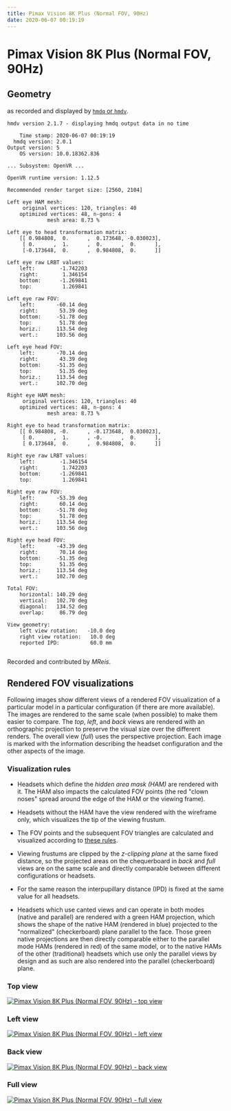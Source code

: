 ```yaml
---
title: Pimax Vision 8K Plus (Normal FOV, 90Hz)
date: 2020-06-07 00:19:19
---
```

# Pimax Vision 8K Plus (Normal FOV, 90Hz)

## Geometry

as recorded and displayed by [`hmdq` or `hmdv`](https://github.com/risa2000/hmdq).
```
hmdv version 2.1.7 - displaying hmdq output data in no time

    Time stamp: 2020-06-07 00:19:19
  hmdq version: 2.0.1
Output version: 5
    OS version: 10.0.18362.836

... Subsystem: OpenVR ...

OpenVR runtime version: 1.12.5

Recommended render target size: [2560, 2104]

Left eye HAM mesh:
     original vertices: 120, triangles: 40
    optimized vertices: 48, n-gons: 4
             mesh area: 8.73 %

Left eye to head transformation matrix:
    [[ 0.984808,  0.      ,  0.173648, -0.030023],
     [ 0.      ,  1.      ,  0.      ,  0.      ],
     [-0.173648,  0.      ,  0.984808,  0.      ]]

Left eye raw LRBT values:
    left:        -1.742203
    right:        1.346154
    bottom:      -1.269841
    top:          1.269841

Left eye raw FOV:
    left:       -60.14 deg
    right:       53.39 deg
    bottom:     -51.78 deg
    top:         51.78 deg
    horiz.:     113.54 deg
    vert.:      103.56 deg

Left eye head FOV:
    left:       -70.14 deg
    right:       43.39 deg
    bottom:     -51.35 deg
    top:         51.35 deg
    horiz.:     113.54 deg
    vert.:      102.70 deg

Right eye HAM mesh:
     original vertices: 120, triangles: 40
    optimized vertices: 48, n-gons: 4
             mesh area: 8.73 %

Right eye to head transformation matrix:
    [[ 0.984808, -0.      , -0.173648,  0.030023],
     [ 0.      ,  1.      , -0.      ,  0.      ],
     [ 0.173648,  0.      ,  0.984808,  0.      ]]

Right eye raw LRBT values:
    left:        -1.346154
    right:        1.742203
    bottom:      -1.269841
    top:          1.269841

Right eye raw FOV:
    left:       -53.39 deg
    right:       60.14 deg
    bottom:     -51.78 deg
    top:         51.78 deg
    horiz.:     113.54 deg
    vert.:      103.56 deg

Right eye head FOV:
    left:       -43.39 deg
    right:       70.14 deg
    bottom:     -51.35 deg
    top:         51.35 deg
    horiz.:     113.54 deg
    vert.:      102.70 deg

Total FOV:
    horizontal: 140.29 deg
    vertical:   102.70 deg
    diagonal:   134.52 deg
    overlap:     86.79 deg

View geometry:
    left view rotation:   -10.0 deg
    right view rotation:   10.0 deg
    reported IPD:          60.0 mm


```
Recorded and contributed by _MReis_.

## Rendered FOV visualizations

Following images show different views of a rendered FOV visualization of a
particular model in a particular configuration (if there are more available).
The images are rendered to the same scale (when possible) to make them easier
to compare. The _top_, _left_, and _back_ views are rendered with an
orthographic projection to preserve the visual size over the different renders.
The overall view (_full_) uses the perspective projection. Each image is marked
with the information describing the headset configuration and the other aspects
of the image.

### Visualization rules

* Headsets which define the _hidden area mask (HAM)_ are rendered with it. The
  HAM also impacts the calculated FOV points (the red "clown noses" spread
  around the edge of the HAM or the viewing frame).

* Headsets without the HAM have the view rendered with the wireframe only, which
  visualizes the tip of the viewing frustum.

* The FOV points and the subsequent FOV triangles are calculated and visualized
  according to [these
  rules](https://risa2000.github.io/vrdocs/docs/hmd_fov_calculation).

* Viewing frustums are clipped by the _z-clipping plane_ at the same fixed
  distance, so the projected areas on the chequerboard in _back_ and _full_
  views are on the same scale and directly comparable between different
  configurations or headsets.

* For the same reason the interpupillary distance (IPD) is fixed at the same
  value for all headsets.

* Headsets which use canted views and can operate in both modes (native and
  parallel) are rendered with a green HAM projection, which shows the shape of
  the native HAM (rendered in blue) projected to the "normalized"
  (checkerboard) plane parallel to the face. Those green native projections are
  then directly comparable either to the parallel mode HAMs (rendered in red)
  of the same model, or to the native HAMs of the other (traditional) headsets
  which use only the parallel views by design and as such are also rendered
  into the parallel (checkerboard) plane.

### Top view
[![Pimax Vision 8K Plus (Normal FOV, 90Hz) - top view](../images/PimaxVision8KPlus_Normal_Native_R90_top.dmx.png)](../images/PimaxVision8KPlus_Normal_Native_R90_top.dmx.png)

### Left view
[![Pimax Vision 8K Plus (Normal FOV, 90Hz) - left view](../images/PimaxVision8KPlus_Normal_Native_R90_left.dmx.png)](../images/PimaxVision8KPlus_Normal_Native_R90_left.dmx.png)

### Back view
[![Pimax Vision 8K Plus (Normal FOV, 90Hz) - back view](../images/PimaxVision8KPlus_Normal_Native_R90_back.dmx.png)](../images/PimaxVision8KPlus_Normal_Native_R90_back.dmx.png)

### Full view
[![Pimax Vision 8K Plus (Normal FOV, 90Hz) - full view](../images/PimaxVision8KPlus_Normal_Native_R90_over.dmx.png)](../images/PimaxVision8KPlus_Normal_Native_R90_over.dmx.png)

